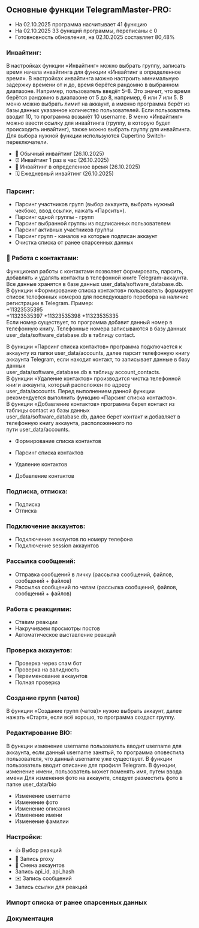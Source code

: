 <h2>Основные функции TelegramMaster-PRO:</h2>

- На 02.10.2025 программа насчитывает 41 функцию
- На 02.10.2025 33 функций программы, переписаны с 0
- Готовновность обновления, на 02.10.2025 составляет 80,48%

### Инвайтинг:

В настройках функции «Инвайтинг» можно выбрать группу, записать время начала инвайтинга для функции «Инвайтинг в
определенное время». В настройках инвайтинга можно настроить минимальную задержку времени от и до, время берётся
рандомно в выбранном диапазоне. Например, пользователь введёт 5–8. Это значит, что время берётся рандомно в диапазоне от
5 до 8, например, 6 или 7 или 5. В меню можно выбрать лимит на аккаунт, а именно программа берёт из базы данных
указанное количество пользователей. Если пользователь вводит 10, то программа возьмёт 10 username. В меню «Инвайтинг»
можно ввести ссылку для инвайтинга (группу, в которую будет происходить инвайтинг), также можно выбрать группу для
инвайтинга. Для выбора нужной функции используются Cupertino Switch-переключатели.

- 🔄 Обычный инвайтинг (26.10.2025)
- ⏰ Инвайтинг 1 раз в час (26.10.2025)
- 📅 Инвайтинг в определенное время (26.10.2025)
- 🗓️ Ежедневный инвайтинг (26.10.2025)

### Парсинг:

- Парсинг участников групп (выбор аккаунта, выбрать нужный чекбокс, ввод ссылки, нажать «Парсить»).
- Парсинг одной группы - групп
- Парсинг выбранной группы из подписанных пользователем
- Парсинг активных участников группы
- Парсинг групп - каналов на которые подписан аккаунт
- Очистка списка от ранее спарсенных данных

### 📒 Работа с контактами:

Функционал работы с контактами позволяет формировать, парсить, добавлять и удалять контакты в телефонной книге
Telegram-аккаунта.  
Все данные хранятся в базе данных user_data/software_database.db.  
В функции «Формирование списка контактов» пользователь формирует список телефонных номеров для последующего перебора на
наличие регистрации в Telegram. Пример:   
+11323535395  
+11323535397 +11323535398 +11323535335  
Если номер существует, то программа добавит данный номер в телефонную книгу. Телефонные номера записываются в базу
данных   
user_data/software_database.db в таблицу contact.

В функции «Парсинг списка контактов» программа подключается к аккаунту из папки user_data/accounts, далее парсит
телефонную книгу аккаунта Telegram, если находит контакт, то записывает данные в базу данных   
user_data/software_database.db в таблицу account_contacts.  
В функции «Удаление контактов» производится чистка телефонной книги аккаунта, который расположен по адресу   
user_data/accounts. Перед выполнением данной функции рекомендуется выполнить функцию «Парсинг списка контактов».  
В функции «Добавление контактов» программа берет контакт из таблицы contact из базы данных   
user_data/software_database.db, далее берет контакт и добавляет в телефонную книгу аккаунта, расположенного по   
пути user_data/accounts.

- Формирование списка контактов
- Парсинг списка контактов
- Удаление контактов

- Добавление контактов

### Подписка, отписка:

- Подписка
- Отписка

### Подключение аккаунтов:

- Подключение аккаунтов по номеру телефона
- Подключение session аккаунтов

### Рассылка сообщений:

- Отправка сообщений в личку (рассылка сообщений, файлов, сообщений + файлов)
- Рассылка сообщений по чатам (рассылка сообщений, файлов, сообщений + файлов)

### Работа с реакциями:

- Ставим реакции
- Накручиваем просмотры постов
- Автоматическое выставление реакций

### Проверка аккаунтов:

- Проверка через спам бот
- Проверка на валидность
- Переименование аккаунтов
- Полная проверка

### Создание групп (чатов)

В функции «Создание групп (чатов)» нужно выбрать аккаунт, далее нажать «Старт», если всё хорошо, то программа создаст
группу.

### Редактирование BIO:

В функции изменение username пользователь вводит username для аккаунта, если данный username занятый, то программа
оповестила пользователя, что данный username уже существует. В функции пользователь вводит описание для профиля
Telegram. В функции, изменение имени, пользователь может поменять имя, путем ввода имени Для изменения фото на аккаунте,
следует разместить фото в папке user_data/bio

- Изменение username
- Изменение фото
- Изменение описания
- Изменение имени
- Изменение фамилии

### Настройки:

- 👍 Выбор реакций
- 🔐 Запись proxy
- 🔄 Смена аккаунтов
- Запись api_id, api_hash
- ✉️ Запись сообщений
- Запись ссылки для реакций

### Импорт списка от ранее спарсенных данных

### Документация